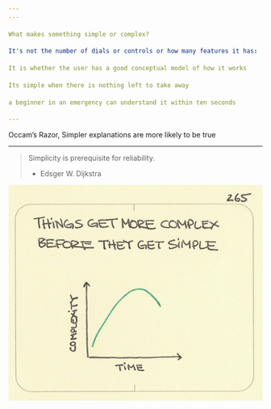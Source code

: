 ```yaml
---
---

What makes something simple or complex?

It's not the number of dials or controls or how many features it has: 

It is whether the user has a good conceptual model of how it works

Its simple when there is nothing left to take away

a beginner in an emergency can understand it within ten seconds

---
```


Occam’s Razor, Simpler explanations are more likely to be true

---

> Simplicity is prerequisite for reliability.
> 
> - Edsger W. Dijkstra



![](/static/img/complex-before-simple.jpeg)
